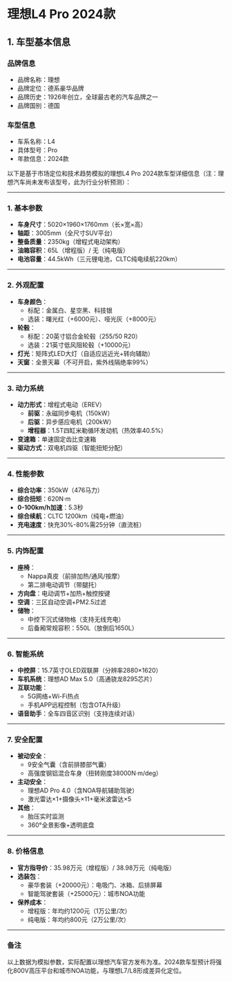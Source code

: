 
# 理想L4 Pro 2024款
## 1. 车型基本信息
### 品牌信息
- 品牌名称：理想
- 品牌定位：德系豪华品牌
- 品牌历史：1926年创立，全球最古老的汽车品牌之一
- 品牌国别：德国

### 车型信息
- 车系名称：L4
- 具体型号：Pro
- 年款信息：2024款

以下是基于市场定位和技术趋势模拟的理想L4 Pro 2024款车型详细信息（注：理想汽车尚未发布该型号，此为行业分析预测）：

---

### **1. 基本参数**  
- **车身尺寸**：5020×1960×1760mm（长×宽×高）  
- **轴距**：3005mm（全尺寸SUV平台）  
- **整备质量**：2350kg（增程式电动架构）  
- **油箱容积**：65L（增程版）/ 无（纯电版）  
- **电池容量**：44.5kWh（三元锂电池，CLTC纯电续航220km）  

---

### **2. 外观配置**  
- **车身颜色**：  
  - 标配：金属白、星空黑、科技银  
  - 选装：曙光红（+6000元）、哑光灰（+8000元）  
- **轮毂**：  
  - 标配：20英寸铝合金轮毂（255/50 R20）  
  - 选装：21英寸低风阻轮毂（+10000元）  
- **灯光**：矩阵式LED大灯（自适应远近光+转向辅助）  
- **天窗**：全景天幕（不可开启，紫外线隔绝率99%）  

---

### **3. 动力系统**  
- **动力形式**：增程式电动（EREV）  
  - **前驱**：永磁同步电机（150kW）  
  - **后驱**：异步感应电机（200kW）  
  - **增程器**：1.5T四缸米勒循环发动机（热效率40.5%）  
- **变速箱**：单速固定齿比变速箱  
- **驱动方式**：双电机四驱（智能扭矩分配）  

---

### **4. 性能参数**  
- **综合功率**：350kW（476马力）  
- **综合扭矩**：620N·m  
- **0-100km/h加速**：5.3秒  
- **综合续航**：CLTC 1200km（纯电+燃油）  
- **充电速度**：快充30%-80%需25分钟（直流桩）  

---

### **5. 内饰配置**  
- **座椅**：  
  - Nappa真皮（前排加热/通风/按摩）  
  - 第二排电动调节（带腿托）  
- **方向盘**：电动调节+加热+触控按键  
- **空调**：三区自动空调+PM2.5过滤  
- **储物**：  
  - 中控下沉式储物格（支持无线充电）  
  - 后备厢常规容积：550L（放倒后1650L）  

---

### **6. 智能系统**  
- **中控屏**：15.7英寸OLED双联屏（分辨率2880×1620）  
- **车机系统**：理想AD Max 5.0（高通骁龙8295芯片）  
- **互联功能**：  
  - 5G网络+Wi-Fi热点  
  - 手机APP远程控制（包含OTA升级）  
- **语音助手**：全车四音区识别（支持连续对话）  

---

### **7. 安全配置**  
- **被动安全**：  
  - 9安全气囊（含前排膝部气囊）  
  - 高强度钢铝混合车身（扭转刚度38000N·m/deg）  
- **主动安全**：  
  - 理想AD Pro 4.0（含NOA导航辅助驾驶）  
  - 激光雷达×1+摄像头×11+毫米波雷达×5  
- **其他**：  
  - 胎压实时监测  
  - 360°全景影像+透明底盘  

---

### **8. 价格信息**  
- **官方指导价**：35.98万元（增程版）/ 38.98万元（纯电版）  
- **选装包**：  
  - 豪华套装（+20000元）：电吸门、冰箱、后排屏幕  
  - 智能驾驶套装（+25000元）：城市NOA功能  
- **保养成本**：  
  - 增程版：年均约1200元（1万公里/次）  
  - 纯电版：年均约800元（2万公里/次）  

---

### **备注**  
以上数据为模拟参数，实际配置以理想汽车官方发布为准。2024款车型预计将强化800V高压平台和城市NOA功能，与理想L7/L8形成差异化定位。
